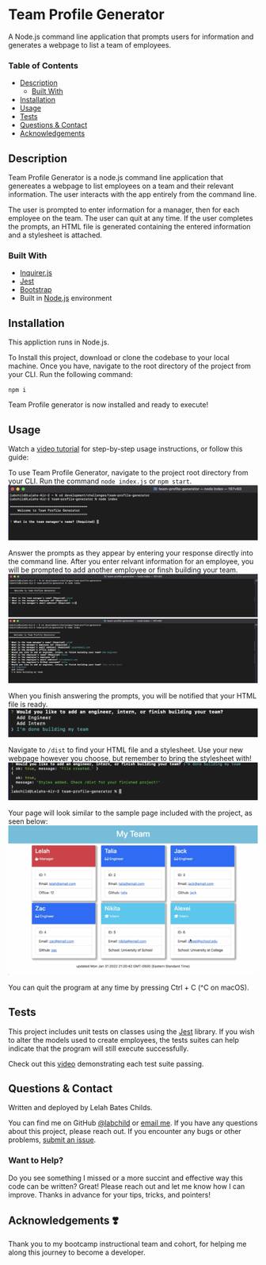 # Team Profile Generator

A Node.js command line application that prompts users for information and generates a webpage to list a team of employees.

### Table of Contents
* [Description](#description)
    * [Built With](#builtwith)
* [Installation](#installation)
* [Usage](#usage)
* [Tests](#tests)
* [Questions & Contact](#questions&contact)
* [Acknowledgements](#acknowledgements❣️)

## Description
Team Profile Generator is a node.js command line application that genereates a webpage to list employees on a team and their relevant information. The user interacts with the app entirely from the command line. 

The user is prompted to enter information for a manager, then for each employee on the team. The user can quit at any time. If the user completes the prompts, an HTML file is generated containing the entered information and a stylesheet is attached.

### Built With
* [Inquirer.js](https://www.npmjs.com/package/inquirer)
* [Jest](https://www.npmjs.com/package/jest)
* [Bootstrap](https://getbootstrap.com/)
* Built in [Node.js](https://nodejs.org/en/) environment

## Installation
This appliction runs in Node.js.

To Install this project, download or clone the codebase to your local machine. Once you have, navigate to the root directory of the project from your CLI. Run the following command:
```
npm i
```
Team Profile generator is now installed and ready to execute!

## Usage
Watch a [video tutorial](https://drive.google.com/file/d/1x1Flt2RBrHrNXwv8EFMg-1K7TZjteHQt/view?usp=sharing) for step-by-step usage instructions, or follow this guide:

To use Team Profile Generator, navigate to the project root directory from your CLI. Run the command ``` node index.js ``` or ``` npm start ```.
![step 1](/src/images/step-1.png)

Answer the prompts as they appear by entering your response directly into the command line. After you enter relvant information for an employee, you will be prompted to add another employee or finsh building your team. 
![step 2](/src/images/step-2.png) ![step 2-a](/src/images/step-2-a.png)

When you finish answering the prompts, you will be notified that your HTML file is ready.
![step 3](/src/images/step-3.png)

Navigate to ```/dist``` to find your HTML file and a stylesheet. Use your new webpage however you choose, but remember to bring the stylesheet with!
![step 4](/src/images/step-4.png)

Your page will look similar to the sample page included with the project, as seen below:
![preview finished product](/src/images/preview.png)

You can quit the program at any time by pressing Ctrl + C (^C on macOS).

## Tests
This project includes unit tests on classes using the [Jest](https://www.npmjs.com/package/jest) library. If you wish to alter the models used to create employees, the tests suites can help indicate that the program will still execute successfully.

Check out this [video](https://drive.google.com/file/d/1XMXgVJPSDpHP7B-JrHnrIv1wcl6rx3XW/view?usp=sharing) demonstrating each test suite passing.

## Questions & Contact
Written and deployed by Lelah Bates Childs.

You can find me on GitHub [@labchild](https://github.com/labchild) or [email me](mailto:labchilds@gmail.com). If you have any questions about this project, please reach out. If you encounter any bugs or other problems, [submit an issue](https://github.com/labchild/team-profile-generator/issues).

### Want to Help?
Do you see something I missed or a more succint and effective way this code can be written? Great! Please reach out and let me know how I can improve. Thanks in advance for your tips, tricks, and pointers!

## Acknowledgements ❣️
Thank you to my bootcamp instructional team and cohort, for helping me along this journey to become a developer.